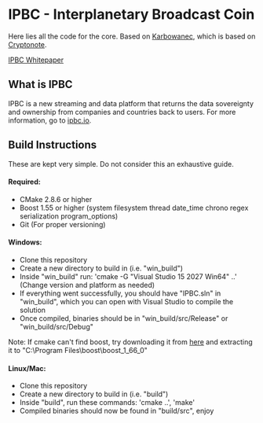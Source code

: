 # IPBC - Interplanetary Broadcast Coin

Here lies all the code for the core.
Based on [Karbowanec](https://github.com/seredat/karbowanec), which is based on [Cryptonote](https://github.com/cryptonotefoundation/cryptonote).

[IPBC Whitepaper](https://ipbc.io/whitepaper.pdf)
## What is IPBC
IPBC is a new streaming and data platform that returns the data sovereignty and ownership from companies and countries back to users. For more information, go to [ipbc.io](https://ipbc.io/).

## Build Instructions
These are kept very simple. Do not consider this an exhaustive guide.

#### Required:
* CMake 2.8.6 or higher
* Boost 1.55 or higher (system filesystem thread date_time chrono regex serialization program_options)
* Git (For proper versioning)

#### Windows:
* Clone this repository
* Create a new directory to build in (i.e. "win_build")
* Inside "win_build" run: 'cmake -G "Visual Studio 15 2027 Win64" ..' (Change version and platform as needed)
* If everything went successfully, you should have "IPBC.sln" in "win_build", which you can open with Visual Studio to compile the solution
* Once compiled, binaries should be in "win_build/src/Release" or "win_build/src/Debug"

Note: If cmake can't find boost, try downloading it from [here](https://dl.bintray.com/boostorg/release/1.66.0/source/boost_1_66_0.zip) and extracting it to "C:\Program Files\boost\boost_1_66_0"

#### Linux/Mac:
* Clone this repository
* Create a new directory to build in (i.e. "build")
* Inside "build", run these commands: 'cmake ..', 'make'
* Compiled binaries should now be found in "build/src", enjoy
